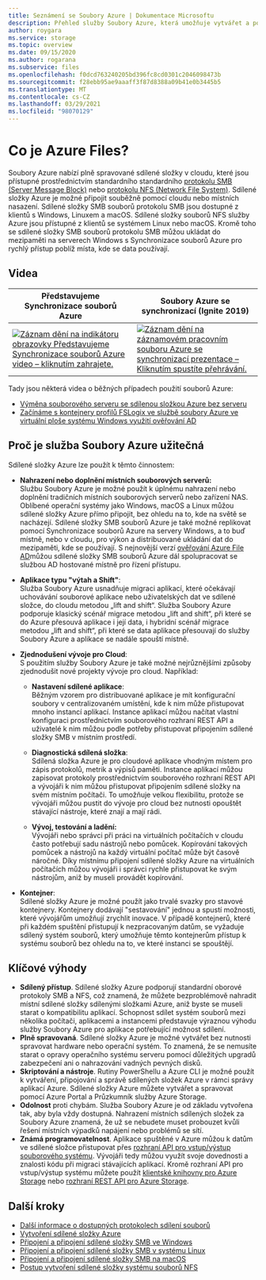 ```yaml
---
title: Seznámení se Soubory Azure | Dokumentace Microsoftu
description: Přehled služby Soubory Azure, která umožňuje vytvářet a používat sdílené složky souborů sítě v cloudu s využitím standardního průmyslového protokolu SMB.
author: roygara
ms.service: storage
ms.topic: overview
ms.date: 09/15/2020
ms.author: rogarana
ms.subservice: files
ms.openlocfilehash: f0dcd763240205bd396fc8cd0301c2046098473b
ms.sourcegitcommit: f28ebb95ae9aaaff3f87d8388a09b41e0b3445b5
ms.translationtype: MT
ms.contentlocale: cs-CZ
ms.lasthandoff: 03/29/2021
ms.locfileid: "98070129"
---
```

# <a name="what-is-azure-files"></a>Co je Azure Files?
Soubory Azure nabízí plně spravované sdílené složky v cloudu, které jsou přístupné prostřednictvím standardního standardního [protokolu SMB (Server Message Block)](/windows/win32/fileio/microsoft-smb-protocol-and-cifs-protocol-overview) nebo [protokolu NFS (Network File System)](https://en.wikipedia.org/wiki/Network_File_System). Sdílené složky Azure je možné připojit souběžně pomocí cloudu nebo místních nasazení. Sdílené složky SMB souborů protokolu SMB jsou dostupné z klientů s Windows, Linuxem a macOS. Sdílené složky souborů NFS služby Azure jsou přístupné z klientů se systémem Linux nebo macOS. Kromě toho se sdílené složky SMB souborů protokolu SMB můžou ukládat do mezipaměti na serverech Windows s Synchronizace souborů Azure pro rychlý přístup poblíž místa, kde se data používají.

## <a name="videos"></a>Videa
| Představujeme Synchronizace souborů Azure | Soubory Azure se synchronizací (Ignite 2019)  |
|-|-|
| [![Záznam dění na indikátoru obrazovky Představujeme Synchronizace souborů Azure video – kliknutím zahrajete.](./media/storage-files-introduction/azure-file-sync-video-snapshot.png)](https://www.youtube.com/watch?v=Zm2w8-TRn-o) | [![Záznam dění na záznamovém pracovním souboru Azure se synchronizací prezentace – Kliknutím spustíte přehrávání.](./media/storage-files-introduction/ignite-2018-video.png)](https://www.youtube.com/embed/6E2p28XwovU) |

Tady jsou některá videa o běžných případech použití souborů Azure:
* [Výměna souborového serveru se sdílenou složkou Azure bez serveru](https://sec.ch9.ms/ch9/3358/0addac01-3606-4e30-ad7b-f195f3ab3358/ITOpsTalkAzureFiles_high.mp4)
* [Začínáme s kontejnery profilů FSLogix ve službě soubory Azure ve virtuální ploše systému Windows využití ověřování AD](https://www.youtube.com/embed/9S5A1IJqfOQ)

## <a name="why-azure-files-is-useful"></a>Proč je služba Soubory Azure užitečná
Sdílené složky Azure lze použít k těmto činnostem:

* **Nahrazení nebo doplnění místních souborových serverů:**  
    Službu Soubory Azure je možné použít k úplnému nahrazení nebo doplnění tradičních místních souborových serverů nebo zařízení NAS. Oblíbené operační systémy jako Windows, macOS a Linux můžou sdílené složky Azure přímo připojit, bez ohledu na to, kde na světě se nacházejí. Sdílené složky SMB souborů Azure je také možné replikovat pomocí Synchronizace souborů Azure na servery Windows, a to buď místně, nebo v cloudu, pro výkon a distribuované ukládání dat do mezipaměti, kde se používají. S nejnovější verzí [ověřování Azure File AD](storage-files-active-directory-overview.md)můžou sdílené složky SMB souborů Azure dál spolupracovat se službou AD hostované místně pro řízení přístupu. 

* **Aplikace typu "výtah a Shift"**:  
    Služba Soubory Azure usnadňuje migraci aplikací, které očekávají uchovávání souborové aplikace nebo uživatelských dat ve sdílené složce, do cloudu metodou „lift and shift“. Služba Soubory Azure podporuje klasický scénář migrace metodou „lift and shift“, při které se do Azure přesouvá aplikace i její data, i hybridní scénář migrace metodou „lift and shift“, při které se data aplikace přesouvají do služby Soubory Azure a aplikace se nadále spouští místně. 

* **Zjednodušení vývoje pro Cloud**:  
    S použitím služby Soubory Azure je také možné nejrůznějšími způsoby zjednodušit nové projekty vývoje pro cloud. Například:
    * **Nastavení sdílené aplikace**:  
        Běžným vzorem pro distribuované aplikace je mít konfigurační soubory v centralizovaném umístění, kde k nim může přistupovat mnoho instancí aplikací. Instance aplikací můžou načítat vlastní konfiguraci prostřednictvím souborového rozhraní REST API a uživatelé k nim můžou podle potřeby přistupovat připojením sdílené složky SMB v místním prostředí.

    * **Diagnostická sdílená složka**:  
        Sdílená složka Azure je pro cloudové aplikace vhodným místem pro zápis protokolů, metrik a výpisů paměti. Instance aplikací můžou zapisovat protokoly prostřednictvím souborového rozhraní REST API a vývojáři k nim můžou přistupovat připojením sdílené složky na svém místním počítači. To umožňuje velkou flexibilitu, protože se vývojáři můžou pustit do vývoje pro cloud bez nutnosti opouštět stávající nástroje, které znají a mají rádi.

    * **Vývoj, testování a ladění:**  
        Vývojáři nebo správci při práci na virtuálních počítačích v cloudu často potřebují sadu nástrojů nebo pomůcek. Kopírování takových pomůcek a nástrojů na každý virtuální počítač může být časově náročné. Díky místnímu připojení sdílené složky Azure na virtuálních počítačích můžou vývojáři i správci rychle přistupovat ke svým nástrojům, aniž by museli provádět kopírování.
* **Kontejner**:  
    Sdílené složky Azure je možné použít jako trvalé svazky pro stavové kontejnery. Kontejnery dodávají "sestavování" jednou a spustí možnosti, které vývojářům umožňují zrychlit inovace. V případě kontejnerů, které při každém spuštění přistupují k nezpracovaným datům, se vyžaduje sdílený systém souborů, který umožňuje těmto kontejnerům přístup k systému souborů bez ohledu na to, ve které instanci se spouštějí.

## <a name="key-benefits"></a>Klíčové výhody
* **Sdílený přístup**. Sdílené složky Azure podporují standardní oborové protokoly SMB a NFS, což znamená, že můžete bezproblémově nahradit místní sdílené složky sdílenými složkami Azure, aniž byste se museli starat o kompatibilitu aplikací. Schopnost sdílet systém souborů mezi několika počítači, aplikacemi a instancemi představuje výraznou výhodu služby Soubory Azure pro aplikace potřebující možnost sdílení. 
* **Plně spravovaná**. Sdílené složky Azure je možné vytvářet bez nutnosti spravovat hardware nebo operační systém. To znamená, že se nemusíte starat o opravy operačního systému serveru pomocí důležitých upgradů zabezpečení ani o nahrazování vadných pevných disků.
* **Skriptování a nástroje**. Rutiny PowerShellu a Azure CLI je možné použít k vytváření, připojování a správě sdílených složek Azure v rámci správy aplikací Azure. Sdílené složky Azure můžete vytvářet a spravovat pomocí Azure Portal a Průzkumník služby Azure Storage. 
* **Odolnost** proti chybám. Služba Soubory Azure je od základu vytvořena tak, aby byla vždy dostupná. Nahrazení místních sdílených složek za Soubory Azure znamená, že už se nebudete muset probouzet kvůli řešení místních výpadků napájení nebo problémů se sítí. 
* **Známá programovatelnost**. Aplikace spuštěné v Azure můžou k datům ve sdílené složce přistupovat přes [rozhraní API pro vstup/výstup souborového systému](/dotnet/api/system.io.file). Vývojáři tedy můžou využít svoje dovednosti a znalosti kódu při migraci stávajících aplikací. Kromě rozhraní API pro vstup/výstup systému můžete použít [klientské knihovny pro Azure Storage](/previous-versions/azure/dn261237(v=azure.100)) nebo [rozhraní REST API pro Azure Storage](/rest/api/storageservices/file-service-rest-api).

## <a name="next-steps"></a>Další kroky
* [Další informace o dostupných protokolech sdílení souborů](storage-files-compare-protocols.md)
* [Vytvoření sdílené složky Azure](storage-how-to-create-file-share.md)
* [Připojení a připojení sdílené složky SMB ve Windows](storage-how-to-use-files-windows.md)
* [Připojení a připojení sdílené složky SMB v systému Linux](storage-how-to-use-files-linux.md)
* [Připojení a připojení sdílené složky SMB na macOS](storage-how-to-use-files-mac.md)
* [Postup vytvoření sdílené složky systému souborů NFS](storage-files-how-to-create-nfs-shares.md)
